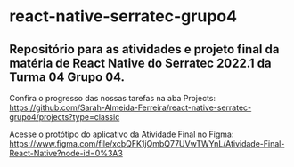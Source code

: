 # react-native-serratec-grupo4

## Repositório para as atividades e projeto final da matéria de React Native do Serratec 2022.1 da Turma 04 Grupo 04.

Confira o progresso das nossas tarefas na aba Projects: https://github.com/Sarah-Almeida-Ferreira/react-native-serratec-grupo4/projects?type=classic

Acesse o protótipo do aplicativo da Atividade Final no Figma: https://www.figma.com/file/xcbQFK1jQmbQ77UVwTWYnL/Atividade-Final-React-Native?node-id=0%3A3
